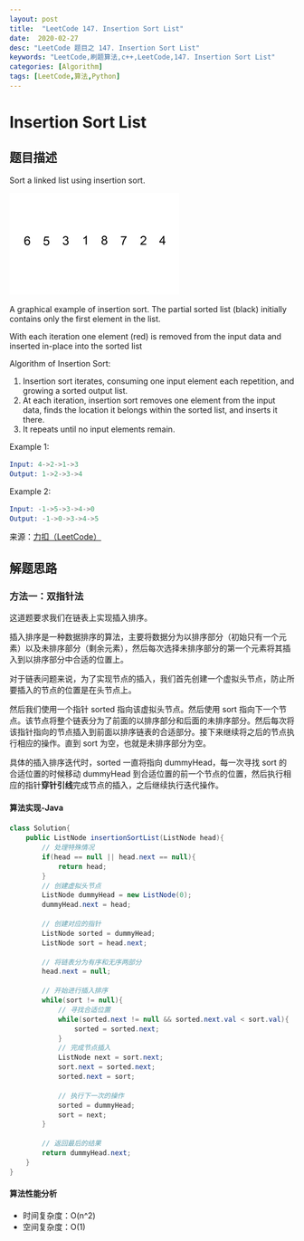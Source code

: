 ```yaml
---
layout: post
title:  "LeetCode 147. Insertion Sort List"
date:  2020-02-27
desc: "LeetCode 题目之 147. Insertion Sort List"
keywords: "LeetCode,刷题算法,c++,LeetCode,147. Insertion Sort List"
categories: [Algorithm]
tags: [LeetCode,算法,Python]
---
```

# Insertion Sort List

## 题目描述

Sort a linked list using insertion sort.

![6](/assets/images/2020/2020-02/6.gif)

A graphical example of insertion sort. The partial sorted list (black) initially contains only the first element in the list.

With each iteration one element (red) is removed from the input data and inserted in-place into the sorted list

Algorithm of Insertion Sort:

1. Insertion sort iterates, consuming one input element each repetition, and growing a sorted output list.
2. At each iteration, insertion sort removes one element from the input data, finds the location it belongs within the sorted list, and inserts it there.
3. It repeats until no input elements remain.

Example 1:

```s
Input: 4->2->1->3
Output: 1->2->3->4
```

Example 2:

```s
Input: -1->5->3->4->0
Output: -1->0->3->4->5
```

来源：[力扣（LeetCode）](https://leetcode-cn.com/problems/insertion-sort-list)

## 解题思路

### 方法一：双指针法

这道题要求我们在链表上实现插入排序。

插入排序是一种数据排序的算法，主要将数据分为以排序部分（初始只有一个元素）以及未排序部分（剩余元素），然后每次选择未排序部分的第一个元素将其插入到以排序部分中合适的位置上。

对于链表问题来说，为了实现节点的插入，我们首先创建一个虚拟头节点，防止所要插入的节点的位置是在头节点上。

然后我们使用一个指针 sorted 指向该虚拟头节点。然后使用 sort 指向下一个节点。该节点将整个链表分为了前面的以排序部分和后面的未排序部分。然后每次将该指针指向的节点插入到前面以排序链表的合适部分。接下来继续将之后的节点执行相应的操作。直到 sort 为空，也就是未排序部分为空。

具体的插入排序迭代时，sorted 一直将指向 dummyHead，每一次寻找 sort 的合适位置的时候移动 dummyHead 到合适位置的前一个节点的位置，然后执行相应的指针**穿针引线**完成节点的插入，之后继续执行迭代操作。

#### 算法实现-Java

```java
class Solution{
    public ListNode insertionSortList(ListNode head){
        // 处理特殊情况
        if(head == null || head.next == null){
            return head;
        }
        // 创建虚拟头节点
        ListNode dummyHead = new ListNode(0);
        dummyHead.next = head;

        // 创建对应的指针
        ListNode sorted = dummyHead;
        ListNode sort = head.next;

        // 将链表分为有序和无序两部分
        head.next = null;

        // 开始进行插入排序
        while(sort != null){
            // 寻找合适位置
            while(sorted.next != null && sorted.next.val < sort.val){
                sorted = sorted.next;
            }
            // 完成节点插入
            ListNode next = sort.next;
            sort.next = sorted.next;
            sorted.next = sort;

            // 执行下一次的操作
            sorted = dummyHead;
            sort = next;
        }

        // 返回最后的结果
        return dummyHead.next;
    }
}
```

#### 算法性能分析

- 时间复杂度：O(n^2)
- 空间复杂度：O(1)
